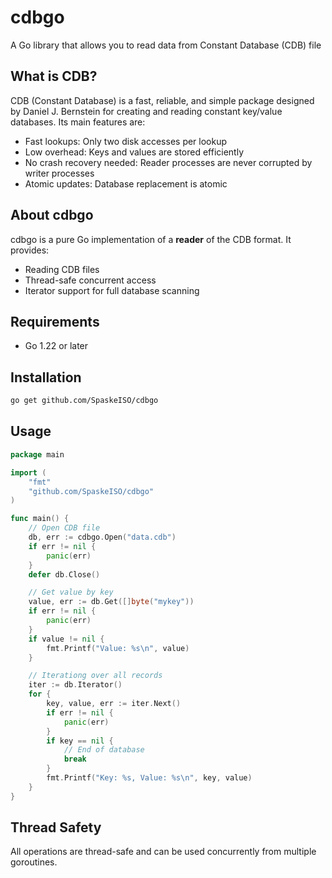 # cdbgo
A Go library that allows you to read data from Constant Database (CDB) file

## What is CDB?

CDB (Constant Database) is a fast, reliable, and simple package designed by Daniel J. Bernstein for creating and reading constant key/value databases. Its main features are:

- Fast lookups: Only two disk accesses per lookup
- Low overhead: Keys and values are stored efficiently
- No crash recovery needed: Reader processes are never corrupted by writer processes
- Atomic updates: Database replacement is atomic

## About cdbgo

cdbgo is a pure Go implementation of a **reader** of the CDB format. It provides:
- Reading CDB files
- Thread-safe concurrent access
- Iterator support for full database scanning

## Requirements
 - Go 1.22 or later

## Installation

```bash
go get github.com/SpaskeISO/cdbgo
```

## Usage
```go
package main

import (
    "fmt"
    "github.com/SpaskeISO/cdbgo"
)

func main() {
    // Open CDB file
    db, err := cdbgo.Open("data.cdb")
    if err != nil {
        panic(err)
    }
    defer db.Close()

    // Get value by key
    value, err := db.Get([]byte("mykey"))
    if err != nil {
        panic(err)
    }
    if value != nil {
        fmt.Printf("Value: %s\n", value)
    }

    // Iterationg over all records
    iter := db.Iterator()
    for {
        key, value, err := iter.Next()
        if err != nil {
            panic(err)
        }
        if key == nil {
            // End of database
            break
        }
        fmt.Printf("Key: %s, Value: %s\n", key, value)
    }
}
```

## Thread Safety
All operations are thread-safe and can be used concurrently from multiple goroutines.
